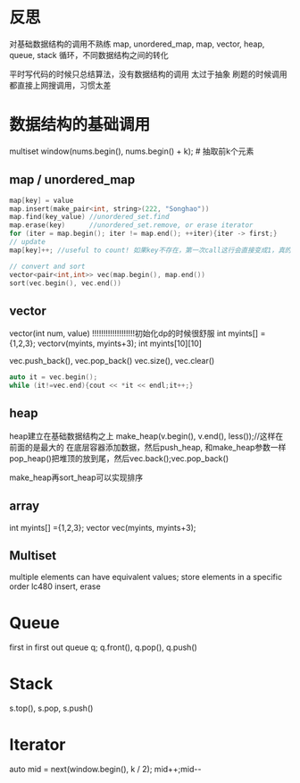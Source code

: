 # 反思
对基础数据结构的调用不熟练
map, unordered_map, map, vector, heap, queue, stack
循环，不同数据结构之间的转化

平时写代码的时候只总结算法，没有数据结构的调用
太过于抽象
刷题的时候调用都直接上网搜调用，习惯太差

# 数据结构的基础调用
multiset<int> window(nums.begin(), nums.begin() + k); # 抽取前k个元素

## map / unordered_map
```c++
map[key] = value
map.insert(make_pair<int, string>(222, "Songhao"))
map.find(key_value) //unordered_set.find
map.erase(key)      //unordered_set.remove, or erase iterator
for (iter = map.begin(); iter != map.end(); ++iter){iter -> first;}
// update
map[key]++; //useful to count! 如果key不存在，第一次call这行会直接变成1，真的很方便

// convert and sort
vector<pair<int,int>> vec(map.begin(), map.end())
sort(vec.begin(), vec.end())
```

## vector
vector(int num, value) !!!!!!!!!!!!!!!!!!!初始化dp的时候很舒服
int myints[] ={1,2,3}; vector<int>v(myints, myints+3);
int myints[10][10]

vec.push_back(), vec.pop_back()
vec.size(), vec.clear()
```c++
auto it = vec.begin();
while (it!=vec.end){cout << *it << endl;it++;}
```
## heap
heap建立在基础数据结构之上
make_heap(v.begin(), v.end(), less<int>());//这样在前面的是最大的
在底层容器添加数据，然后push_heap, 和make_heap参数一样
pop_heap()把堆顶的放到尾，然后vec.back();vec.pop_back()

make_heap再sort_heap可以实现排序

## array
int myints[] ={1,2,3};
vector<int> vec(myints, myints+3);

## Multiset
multiple elements can have equivalent values; store elements in a specific order
lc480
insert, erase

# Queue
first in first out
queue<string> q;
q.front(), q.pop(), q.push()

# Stack
s.top(), s.pop, s.push()

# Iterator
auto mid = next(window.begin(), k / 2);
mid++;mid--
